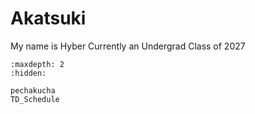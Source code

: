 # Akatsuki

My name is Hyber
Currently an Undergrad 
Class of 2027





<!-- use this to make a menu when you add more pages-->
```{toctree}
:maxdepth: 2
:hidden:

pechakucha
TD_Schedule
```
